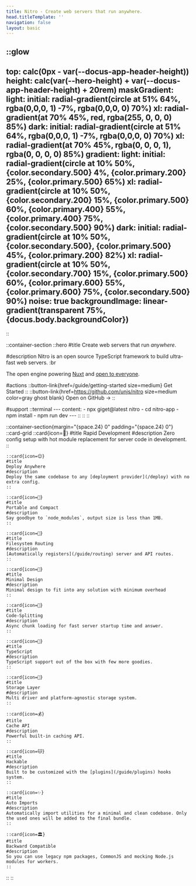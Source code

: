 ```yaml
---
title: Nitro - Create web servers that run anywhere.
head.titleTemplate: ''
navigation: false
layout: basic
---
```


::glow
---
top: calc(0px - var(--docus-app-header-height))
height: calc(var(--hero-height) + var(--docus-app-header-height) + 20rem)
maskGradient:
  light:
    initial: radial-gradient(circle at 51% 64%, rgba(0,0,0, 1) -7%, rgba(0,0,0, 0) 70%)
    xl: radial-gradient(at 70% 45%, red, rgba(255, 0, 0, 0) 85%)
  dark:
    initial: radial-gradient(circle at 51% 64%, rgba(0,0,0, 1) -7%, rgba(0,0,0, 0) 70%)
    xl: radial-gradient(at 70% 45%, rgba(0, 0, 0, 1), rgba(0, 0, 0, 0) 85%)
gradient:
  light:
    initial: radial-gradient(circle at 10% 50%, {color.secondary.500} 4%, {color.primary.200} 25%, {color.primary.500} 65%)
    xl: radial-gradient(circle at 10% 50%, {color.secondary.200} 15%, {color.primary.500} 60%, {color.primary.400} 55%, {color.primary.400} 75%, {color.secondary.500} 90%)
  dark:
    initial: radial-gradient(circle at 10% 50%, {color.secondary.500}, {color.primary.500} 45%, {color.primary.200} 82%)
    xl: radial-gradient(circle at 10% 50%, {color.secondary.700} 15%, {color.primary.500} 60%, {color.primary.600} 55%, {color.primary.600} 75%, {color.secondary.500} 90%)
noise: true
backgroundImage: linear-gradient(transparent 75%, {docus.body.backgroundColor})
---
::

::container-section
  ::hero
  #title
  Create web servers that run *anywhere*.

  #description
  Nitro is an open source TypeScript framework to build ultra-fast web servers. :br

  The open engine powering [Nuxt](https://nuxt.com) and [open to everyone](https://github.com/unjs/nitro/discussions/1015).

  #actions
    ::button-link{href=/guide/getting-started size=medium}
    Get Started
    ::
    ::button-link{href=https://github.com/unjs/nitro size=medium color=gray ghost blank}
    Open on GitHub →
    ::

  #support
    ::terminal
    ---
    content:
    - npx giget@latest nitro
    - cd nitro-app
    - npm install
    - npm run dev
    ---
    ::
  ::
::

::container-section{margin="{space.24} 0" padding="{space.24} 0"}
  ::card-grid
    ::card{icon=🐇}
    #title
    Rapid Development
    #description
    Zero config setup with hot module replacement for server code in development.
    ::

    ::card{icon=😌}
    #title
    Deploy Anywhere
    #description
    Deploy the same codebase to any [deployment provider](/deploy) with no extra config.
    ::

    ::card{icon=💼}
    #title
    Portable and Compact
    #description
    Say goodbye to `node_modules`, output size is less than 1MB.
    ::

    ::card{icon=📁}
    #title
    Filesystem Routing
    #description
    [Automatically registers](/guide/routing) server and API routes.
    ::

    ::card{icon=🤏}
    #title
    Minimal Design
    #description
    Minimal design to fit into any solution with minimum overhead
    ::

    ::card{icon=🚀}
    #title
    Code-Splitting
    #description
    Async chunk loading for fast server startup time and answer.
    ::

    ::card{icon=👕}
    #title
    TypeScript
    #description
    TypeScript support out of the box with few more goodies.
    ::

    ::card{icon=💾}
    #title
    Storage Layer
    #description
    Multi driver and platform-agnostic storage system.
    ::

    ::card{icon=💰}
    #title
    Cache API
    #description
    Powerful built-in caching API.
    ::

    ::card{icon=🐱}
    #title
    Hackable
    #description
    Built to be customized with the [plugins](/guide/plugins) hooks system.
    ::

    ::card{icon=✨}
    #title
    Auto Imports
    #description
    Automatically import utilities for a minimal and clean codebase. Only the used ones will be added to the final bundle.
    ::

    ::card{icon=🏛️}
    #title
    Backward Compatible
    #description
    So you can use legacy npm packages, CommonJS and mocking Node.js modules for workers.
    ::
  ::
::

